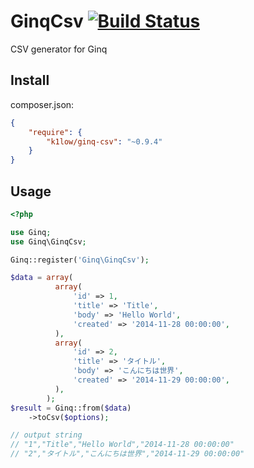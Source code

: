 # GinqCsv [![Build Status](https://travis-ci.org/k1LoW/ginq-csv.svg?branch=master)](https://travis-ci.org/k1LoW/ginq-csv)

CSV generator for Ginq

## Install

composer.json:

```json
{
    "require": {
        "k1low/ginq-csv": "~0.9.4"
    }
}
```

## Usage

```php
<?php

use Ginq;
use Ginq\GinqCsv;

Ginq::register('Ginq\GinqCsv');

$data = array(
          array(
              'id' => 1,
              'title' => 'Title',
              'body' => 'Hello World',
              'created' => '2014-11-28 00:00:00',
          ),
          array(
              'id' => 2,
              'title' => 'タイトル',
              'body' => 'こんにちは世界',
              'created' => '2014-11-29 00:00:00',
          ),
        );
$result = Ginq::from($data)
    ->toCsv($options);

// output string
// "1","Title","Hello World","2014-11-28 00:00:00"
// "2","タイトル","こんにちは世界","2014-11-29 00:00:00"


```
